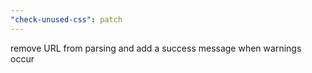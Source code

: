 ```yaml
---
"check-unused-css": patch
---
```


remove URL from parsing and add a success message when warnings occur
